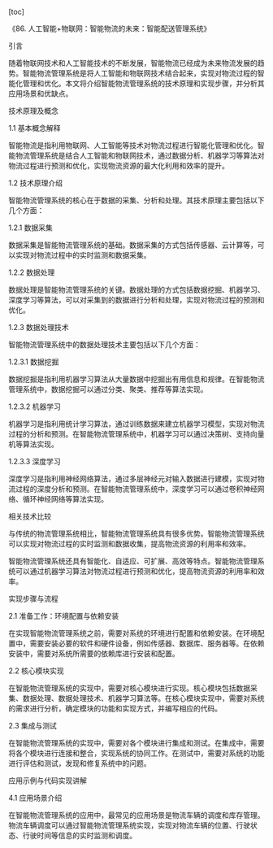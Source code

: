 
[toc]                    
                
                
《86. 人工智能+物联网：智能物流的未来：智能配送管理系统》

引言

随着物联网技术和人工智能技术的不断发展，智能物流已经成为未来物流发展的趋势。智能物流管理系统是将人工智能和物联网技术结合起来，实现对物流过程的智能化管理和优化。本文将介绍智能物流管理系统的技术原理和实现步骤，并分析其应用场景和优缺点。

技术原理及概念

1.1 基本概念解释

智能物流是指利用物联网、人工智能等技术对物流过程进行智能化管理和优化。智能物流管理系统是结合人工智能和物联网技术，通过数据分析、机器学习等算法对物流过程进行预测和优化，实现物流资源的最大化利用和效率的提升。

1.2 技术原理介绍

智能物流管理系统的核心在于数据的采集、分析和处理。其技术原理主要包括以下几个方面：

1.2.1 数据采集

数据采集是智能物流管理系统的基础。数据采集的方式包括传感器、云计算等，可以实现对物流过程中的实时监测和数据采集。

1.2.2 数据处理

数据处理是智能物流管理系统的关键。数据处理的方式包括数据挖掘、机器学习、深度学习等算法，可以对采集到的数据进行分析和处理，实现对物流过程的预测和优化。

1.2.3 数据处理技术

智能物流管理系统中的数据处理技术主要包括以下几个方面：

1.2.3.1 数据挖掘

数据挖掘是指利用机器学习算法从大量数据中挖掘出有用信息和规律。在智能物流管理系统中，数据挖掘可以通过分类、聚类、推荐等算法实现。

1.2.3.2 机器学习

机器学习是指利用统计学习算法，通过训练数据来建立机器学习模型，实现对物流过程的分析和预测。在智能物流管理系统中，机器学习可以通过决策树、支持向量机等算法实现。

1.2.3.3 深度学习

深度学习是指利用神经网络算法，通过多层神经元对输入数据进行建模，实现对物流过程的深度分析和预测。在智能物流管理系统中，深度学习可以通过卷积神经网络、循环神经网络等算法实现。

相关技术比较

与传统的物流管理系统相比，智能物流管理系统具有很多优势。智能物流管理系统可以实现对物流过程的实时监测和数据收集，提高物流资源的利用率和效率。

智能物流管理系统还具有智能化、自适应、可扩展、高效等特点。智能物流管理系统可以通过机器学习算法对物流过程进行预测和优化，提高物流资源的利用率和效率。

实现步骤与流程

2.1 准备工作：环境配置与依赖安装

在实现智能物流管理系统之前，需要对系统的环境进行配置和依赖安装。在环境配置中，需要安装必要的软件和硬件设备，例如传感器、数据库、服务器等。在依赖安装中，需要对系统所需要的依赖库进行安装和配置。

2.2 核心模块实现

在智能物流管理系统的实现中，需要对核心模块进行实现。核心模块包括数据采集、数据处理、数据处理技术、机器学习算法等。在核心模块实现中，需要对系统的需求进行分析，确定模块的功能和实现方式，并编写相应的代码。

2.3 集成与测试

在智能物流管理系统的实现中，需要对各个模块进行集成和测试。在集成中，需要将各个模块进行连接和整合，实现系统的协同工作。在测试中，需要对系统的功能进行评估和测试，发现和修复系统中的问题。

应用示例与代码实现讲解

4.1 应用场景介绍

在智能物流管理系统的应用中，最常见的应用场景是物流车辆的调度和库存管理。物流车辆调度可以通过智能物流管理系统实现，实现对物流车辆的位置、行驶状态、行驶时间等信息的实时监测和调度。


